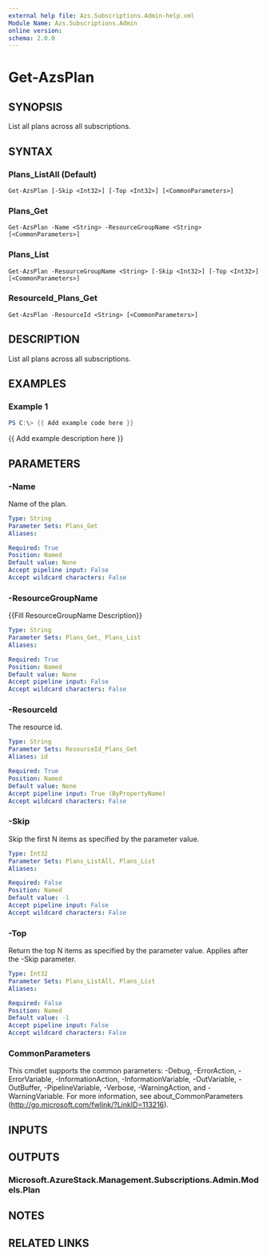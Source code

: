```yaml
---
external help file: Azs.Subscriptions.Admin-help.xml
Module Name: Azs.Subscriptions.Admin
online version:
schema: 2.0.0
---
```


# Get-AzsPlan

## SYNOPSIS
List all plans across all subscriptions.

## SYNTAX

### Plans_ListAll (Default)
```
Get-AzsPlan [-Skip <Int32>] [-Top <Int32>] [<CommonParameters>]
```

### Plans_Get
```
Get-AzsPlan -Name <String> -ResourceGroupName <String> [<CommonParameters>]
```

### Plans_List
```
Get-AzsPlan -ResourceGroupName <String> [-Skip <Int32>] [-Top <Int32>] [<CommonParameters>]
```

### ResourceId_Plans_Get
```
Get-AzsPlan -ResourceId <String> [<CommonParameters>]
```

## DESCRIPTION
List all plans across all subscriptions.

## EXAMPLES

### Example 1
```powershell
PS C:\> {{ Add example code here }}
```

{{ Add example description here }}

## PARAMETERS

### -Name
Name of the plan.

```yaml
Type: String
Parameter Sets: Plans_Get
Aliases:

Required: True
Position: Named
Default value: None
Accept pipeline input: False
Accept wildcard characters: False
```

### -ResourceGroupName
{{Fill ResourceGroupName Description}}

```yaml
Type: String
Parameter Sets: Plans_Get, Plans_List
Aliases:

Required: True
Position: Named
Default value: None
Accept pipeline input: False
Accept wildcard characters: False
```

### -ResourceId
The resource id.

```yaml
Type: String
Parameter Sets: ResourceId_Plans_Get
Aliases: id

Required: True
Position: Named
Default value: None
Accept pipeline input: True (ByPropertyName)
Accept wildcard characters: False
```

### -Skip
Skip the first N items as specified by the parameter value.

```yaml
Type: Int32
Parameter Sets: Plans_ListAll, Plans_List
Aliases:

Required: False
Position: Named
Default value: -1
Accept pipeline input: False
Accept wildcard characters: False
```

### -Top
Return the top N items as specified by the parameter value.
Applies after the -Skip parameter.

```yaml
Type: Int32
Parameter Sets: Plans_ListAll, Plans_List
Aliases:

Required: False
Position: Named
Default value: -1
Accept pipeline input: False
Accept wildcard characters: False
```

### CommonParameters
This cmdlet supports the common parameters: -Debug, -ErrorAction, -ErrorVariable, -InformationAction, -InformationVariable, -OutVariable, -OutBuffer, -PipelineVariable, -Verbose, -WarningAction, and -WarningVariable.
For more information, see about_CommonParameters (http://go.microsoft.com/fwlink/?LinkID=113216).

## INPUTS

## OUTPUTS

### Microsoft.AzureStack.Management.Subscriptions.Admin.Models.Plan

## NOTES

## RELATED LINKS

